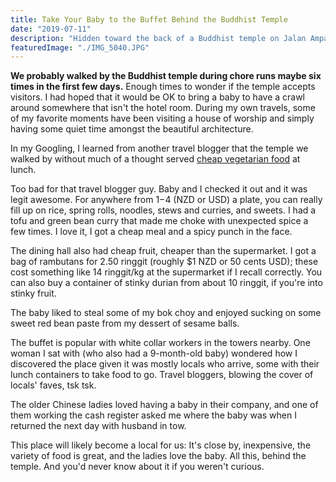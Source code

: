 ```yaml
---
title: Take Your Baby to the Buffet Behind the Buddhist Temple
date: "2019-07-11"
description: "Hidden toward the back of a Buddhist temple on Jalan Ampang in Kuala Lumpur is a delicious, inexpensive vegetarian buffet."
featuredImage: "./IMG_5040.JPG"
---
```


**We probably walked by the Buddhist temple during chore runs maybe six times in the first few days.** Enough times to wonder if the temple accepts visitors. I had hoped that it would be OK to bring a baby to have a crawl around somewhere that isn't the hotel room. During my own travels, some of my favorite moments have been visiting a house of worship and simply having some quiet time amongst the beautiful architecture.

In my Googling, I learned from another travel blogger that the temple we walked by without much of a thought served [cheap vegetarian food](https://thriftytraveller.wordpress.com/2013/01/26/kun-yam-thong-temple-jalan-ampang-kl/) at lunch.

Too bad for that travel blogger guy. Baby and I checked it out and it was legit awesome. For anywhere from $1-$4 (NZD or USD) a plate, you can really fill up on rice, spring rolls, noodles, stews and curries, and sweets. I had a tofu and green bean curry that made me choke with unexpected spice a few times. I love it, I got a cheap meal and a spicy punch in the face.  

The dining hall also had cheap fruit, cheaper than the supermarket. I got a bag of rambutans for 2.50 ringgit (roughly $1 NZD or 50 cents USD); these cost something like 14 ringgit/kg at the supermarket if I recall correctly. You can also buy a container of stinky durian from about 10 ringgit, if you're into stinky fruit.

The baby liked to steal some of my bok choy and enjoyed sucking on some sweet red bean paste from my dessert of sesame balls.  

The buffet is popular with white collar workers in the towers nearby. One woman I sat with (who also had a 9-month-old baby) wondered how I discovered the place given it was mostly locals who arrive, some with their lunch containers to take food to go. Travel bloggers, blowing the cover of locals' faves, tsk tsk.

The older Chinese ladies loved having a baby in their company, and one of them working the cash register asked me where the baby was when I returned the next day with husband in tow.

This place will likely become a local for us: It's close by, inexpensive, the variety of food is great, and the ladies love the baby. All this, behind the temple. And you'd never know about it if you weren't curious.
